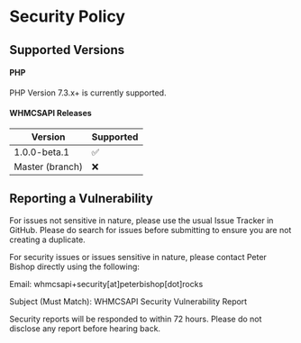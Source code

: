 # Security Policy

## Supported Versions

#### PHP
PHP Version 7.3.x+ is currently supported.

#### WHMCSAPI Releases
| Version         | Supported          |
| --------------- | ------------------ |
| 1.0.0-beta.1    | :white_check_mark: |
| Master (branch) | :x:                |

## Reporting a Vulnerability

For issues not sensitive in nature, please use the usual Issue Tracker in GitHub.
Please do search for issues before submitting to ensure you are not creating a duplicate.

For security issues or issues sensitive in nature, please contact Peter Bishop directly using the following: 

Email: whmcsapi+security[at]peterbishop[dot]rocks

Subject (Must Match): WHMCSAPI Security Vulnerability Report

Security reports will be responded to within 72 hours. Please do not disclose any report before hearing back.
